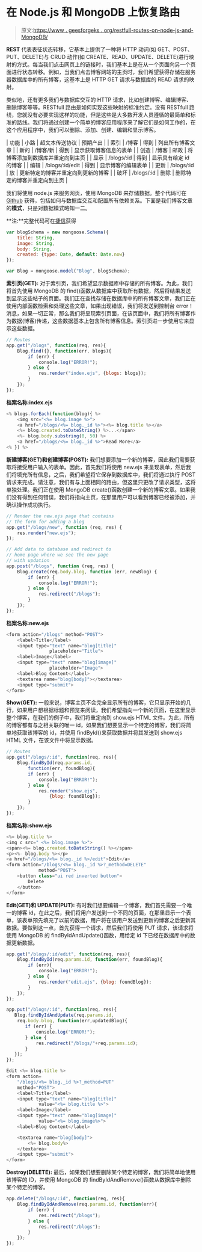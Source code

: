 # 在 Node.js 和 MongoDB 上恢复路由

> 原文:[https://www . geesforgeks . org/restfull-routes-on-node-js-and-MongoDB/](https://www.geeksforgeeks.org/restfull-routes-on-node-js-and-mongodb/)

**REST** 代表表征状态转移，它基本上提供了一种将 HTTP 动词(如 GET、POST、PUT、DELETE)与 CRUD 动作(如 CREATE、READ、UPDATE、DELETE)进行映射的方式。每当我们点击网页上的链接时，我们基本上是在从一个页面向另一个页面进行状态转移。例如，当我们点击博客网站的主页时，我们希望获得存储在服务器数据库中的所有博客，这基本上是 HTTP GET 请求与数据库的 READ 请求的映射。

类似地，还有更多我们与数据库交互的 HTTP 请求，比如创建博客、编辑博客、删除博客等等。RESTfull 路由是如何实现这些映射的标准约定。没有 RESTfull 路线，您就没有必要实现这样的功能，但是这些是大多数开发人员遵循的最简单和标准的路线。我们将通过创建一个简单的博客应用程序来了解它们是如何工作的，在这个应用程序中，我们可以删除、添加、创建、编辑和显示博客。

| 功能 | 小路 | 超文本传送协议 | 预期产出 |
| 索引 | /博客 | 得到 | 列出所有博客文章 |
| 新的 | /博客/新 | 得到 | 显示获取博客信息的表单 |
| 创造 | /博客 | 邮政 | 将博客添加到数据库并重定向到主页 |
| 显示 | /blogs/:id | 得到 | 显示具有给定 id 的博客 |
| 编辑 | /blogs/:id/edit | 得到 | 显示博客的编辑表单 |
| 更新 | /blogs/:id | 放 | 更新特定的博客并重定向到更新的博客 |
| 破坏 | /blogs/:id | 删除 | 删除特定的博客并重定向到主页 |

我们将使用 node.js 来服务网页，使用 MongoDB 来存储数据。整个代码可在 [Github](https://github.com/abhijeetsp98/RESTfull-route) 获得，包括如何与数据库交互和配置所有依赖关系。下面是我们博客文章的**模式**，只是对数据模式略知一二。

**注:**完整代码可在[捷信](https://github.com/abhijeetsp98/RESTfull-route)获得

```js
var blogSchema = new mongoose.Schema({
    title: String,
    image: String,
    body: String,
    created: {type: Date, default: Date.now}
});

var Blog = mongoose.model("Blog", blogSchema);
```

**索引页(GET):** 对于索引页，我们希望显示数据库中存储的所有博客。为此，我们将首先使用 MongoDB 的 find()函数从数据库中获取所有数据，然后将结果发送到显示这些帖子的页面。我们正在查找存储在数据库中的所有博客文章，我们正在使用内部函数检索和处理这些文章，如果出现错误，我们将发送到控制台 error！消息，如果一切正常，那么我们将呈现索引页面，在该页面中，我们将所有博客作为数据(博客)传递，这些数据基本上包含所有博客信息。索引页进一步使用它来显示这些数据。

```js
// Routes
app.get("/blogs", function(req, res){
    Blog.find({}, function(err, blogs){
        if (err) {
            console.log("ERROR!");
        } else {
            res.render("index.ejs", {blogs: blogs});
        }
    });
});
```

**档案名称:index.ejs**

```js
<% blogs.forEach(function(blog){ %>
    <img src="<%= blog.image %>">
    <a href="/blogs/<%= blog._id %>"><%= blog.title %></a>
    <%= blog.created.toDateString() %>...</span>
    <%- blog.body.substring(0, 50) %>
    <a href="/blogs/<%= blog._id %>">Read More</a>   
<% }) %>
```

**新建博客(GET)和创建博客(POST):** 我们想要添加一个新的博客，因此我们需要获取将接受用户输入的表单。因此，首先我们将使用 new.ejs 来呈现表单，然后我们将填充所有信息，之后，我们希望将它保存到数据库中，我们将通过执行 POST 请求来完成。请注意，我们有与上面相同的路由，但这里只更改了请求类型，这将单独处理。我们正在使用 MongoDB create()函数创建一个新的博客文章。如果我们没有得到任何错误，我们将指向主页，在那里用户可以看到博客已经被添加，并确认操作成功执行。

```js
// Render the new.ejs page that contains
// the form for adding a blog
app.get("/blogs/new", function (req, res) {
    res.render("new.ejs");
});

// Add data to database and redirect to
// home page where we see the new page
// with updation
app.post("/blogs", function (req, res) {
    Blog.create(req.body.blog, function (err, newBlog) {
        if (err) {
            console.log("ERROR!");
        } else {
            res.redirect("/blogs");
        }
    });
});
```

**档案名称:new.ejs**

```js
<form action="/blogs" method="POST">
    <label>Title</label>
    <input type="text" name="blog[title]"
                placeholder="Title">
    <label>Image</label>
    <input type="text" name="blog[image]" 
                placeholder="Image">
    <label>Blog Content</label>
    <textarea name="blog[body]"></textarea>
    <input type="submit">
</form>
```

**Show(GET):** 一般来说，博客主页不会完全显示所有的博客，它只显示开始的几行，如果用户想根据标题和预览来阅读，我们希望指向一个新的页面，在这里显示整个博客，在我们的例子中，我们将重定向到 show.ejs HTML 文件。为此，所有的博客都有与之相关联的唯一 id，如果我们想要显示一个特定的博客，我们将简单地获取该博客的 id，并使用 findById()来获取数据并将其发送到 show.ejs HTML 文件，在该文件中将显示数据。

```js
// Routes
app.get("/blogs/:id", function(req, res){
    Blog.findById(req.params.id, 
        function(err, foundBlog){
        if (err) {
            console.log("ERROR!");
        } else {
            res.render("show.ejs", 
                {blog: foundBlog});
        }
    });
});
```

**档案名称:show.ejs**

```js
<%= blog.title %>
<img c src=" <%= blog.image %>">
<span><%= blog.created.toDateString() %></span>
<p><%- blog.body %></p>
<a href="/blogs/<%= blog._id %>/edit">Edit</a>
<form action="/blogs/<%= blog._id %>?_method=DELETE"
            method="POST">
    <button class="ui red inverted button">
        Delete
    </button>
</form>
```

**Edit(GET)和 UPDATE(PUT):** 有时我们想要编辑一个博客，我们首先需要一个唯一的博客 id，在此之后，我们将用户发送到一个不同的页面，在那里显示一个表单，该表单预先填充了以前的数据，用户将在该用户发送到更新的博客之后更新其数据。要做到这一点，首先获得一个请求，然后我们将使用 PUT 请求，该请求将使用 MongoDB 的 findByIdAndUpdate()函数，用给定 id 下已经在数据库中的数据更新数据。

```js
app.get("/blogs/:id/edit", function(req, res){
    Blog.findById(req.params.id, function(err, foundBlog){
        if (err){
            console.log("ERROR!");
        } else {
            res.render("edit.ejs", {blog: foundBlog});
        }
    });
});

app.put("/blogs/:id", function(req, res){
   Blog.findByIdAndUpdate(req.params.id, 
    req.body.blog, function(err,updatedBlog){
       if (err) {
           console.log("ERROR!");
       } else {
           res.redirect("/blogs/"+req.params.id);
       }
   });
});
```

```js
Edit <%= blog.title %>
<form action=
    "/blogs/<%= blog._id %>?_method=PUT"
    method="POST">
    <label>Title</label>
    <input type="text" name="blog[title]" 
            value="<%= blog.title %>">
    <label>Image</label>
    <input type="text" name="blog[image]" 
            value="<%= blog.image%>">
    <label>Blog Content</label>

    <textarea name="blog[body]">
        <%= blog.body%>
    </textarea>
    <input type="submit">
</form>
```

**Destroy(DELETE):** 最后，如果我们想要删除某个特定的博客，我们将简单地使用该博客的 ID，并使用 MongoDB 的 findByIdAndRemove()函数从数据库中删除某个特定的博客。

```js
app.delete("/blogs/:id", function(req, res){
    Blog.findByIdAndRemove(req.params.id, function(err){
        if (err) {
            res.redirect("/blogs");
        } else {
            res.redirect("/blogs");
        }
    });
});
```